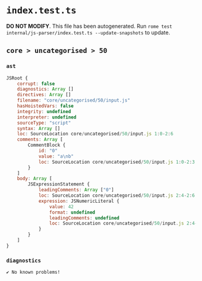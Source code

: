 # `index.test.ts`

**DO NOT MODIFY**. This file has been autogenerated. Run `rome test internal/js-parser/index.test.ts --update-snapshots` to update.

## `core > uncategorised > 50`

### `ast`

```javascript
JSRoot {
	corrupt: false
	diagnostics: Array []
	directives: Array []
	filename: "core/uncategorised/50/input.js"
	hasHoistedVars: false
	integrity: undefined
	interpreter: undefined
	sourceType: "script"
	syntax: Array []
	loc: SourceLocation core/uncategorised/50/input.js 1:0-2:6
	comments: Array [
		CommentBlock {
			id: "0"
			value: "a\nb"
			loc: SourceLocation core/uncategorised/50/input.js 1:0-2:3
		}
	]
	body: Array [
		JSExpressionStatement {
			leadingComments: Array ["0"]
			loc: SourceLocation core/uncategorised/50/input.js 2:4-2:6
			expression: JSNumericLiteral {
				value: 42
				format: undefined
				leadingComments: undefined
				loc: SourceLocation core/uncategorised/50/input.js 2:4-2:6
			}
		}
	]
}
```

### `diagnostics`

```
✔ No known problems!

```
